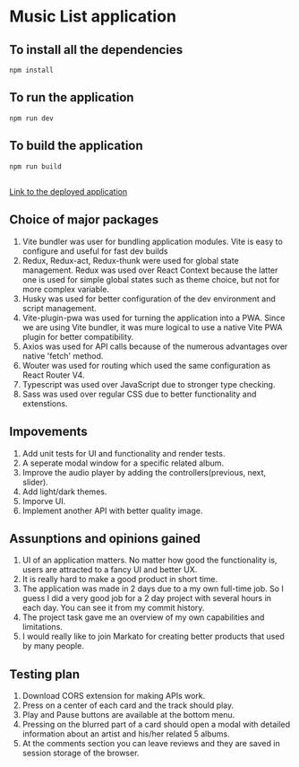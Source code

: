 # Music List application

## To install all the dependencies

    npm install

## To run the application

    npm run dev

## To build the application

    npm run build

##

[Link to the deployed application](https://main--music-list-appp.netlify.app/)

## Choice of major packages

1. Vite bundler was user for bundling application modules. Vite is easy to configure and useful for fast dev builds
2. Redux, Redux-act, Redux-thunk were used for global state management. Redux was used over React Context because the latter one is used for simple global states such as theme choice, but not for more complex variable.
3. Husky was used for better configuration of the dev environment and script management.
4. Vite-plugin-pwa was used for turning the application into a PWA. Since we are using Vite bundler, it was mure logical to use a native Vite PWA plugin for better compatibility.
5. Axios was used for API calls because of the numerous advantages over native 'fetch' method.
6. Wouter was used for routing which used the same configuration as React Router V4.
7. Typescript was used over JavaScript due to stronger type checking.
8. Sass was used over regular CSS due to better functionality and extenstions.

## Impovements

1. Add unit tests for UI and functionality and render tests.
2. A seperate modal window for a specific related album.
3. Improve the audio player by adding the controllers(previous, next, slider).
4. Add light/dark themes.
5. Imporve UI.
6. Implement another API with better quality image.

## Assunptions and opinions gained

1. UI of an application matters. No matter how good the functionality is, users are attracted to a fancy UI and better UX.
2. It is really hard to make a good product in short time.
3. The application was made in 2 days due to a my own full-time job. So I guess I did a very good job for a 2 day project with several hours in each day. You can see it from my commit history.
4. The project task gave me an overview of my own capabilities and limitations.
5. I would really like to join Markato for creating better products that used by many people.

## Testing plan

1. Download CORS extension for making APIs work.
2. Press on a center of each card and the track should play.
3. Play and Pause buttons are available at the bottom menu.
4. Pressing on the blurred part of a card should open a modal with detailed information about an artist and his/her related 5 albums.
5. At the comments section you can leave reviews and they are saved in session storage of the browser.
